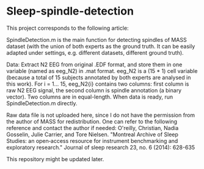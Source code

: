 # Sleep-spindle-detection
This project corresponds to the following article:

SpindleDetection.m is the main function for detecting spindles of MASS dataset (with the union of both experts as the ground truth. It can be easily adapted under settings, e.g. different datasets, different ground truth).

Data: Extract N2 EEG from original .EDF format, and store them in one variable (named as eeg_N2) in .mat format. eeg_N2 is a (15 * 1) cell variable (because a total of 15 subjects annotated by both experts are analysed in this work). For i = 1... 15, eeg_N2{i} contains two columns: first column is raw N2 EEG signal, the second column is spindle annotation (a binary vector). Two columns are in equal-length. When data is ready, run SpindleDetection.m directly.

Raw data file is not uploaded here, since I do not have the permission from the author of MASS for redistribution. One can refer to the following reference and contact the author if needed:
O'reilly, Christian, Nadia Gosselin, Julie Carrier, and Tore Nielsen. "Montreal Archive of Sleep Studies: an open‐access resource for instrument benchmarking and exploratory research." Journal of sleep research 23, no. 6 (2014): 628-635

This repository might be updated later.
